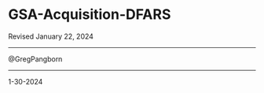 # GSA-Acquisition-DFARS
Revised January 22, 2024

----------


@GregPangborn

----------

1-30-2024

